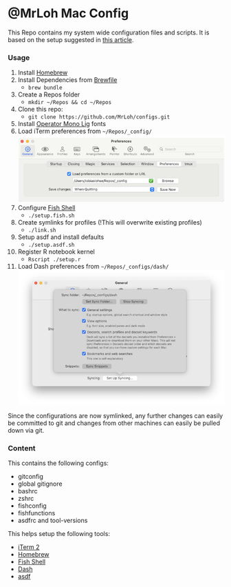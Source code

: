 # @MrLoh Mac Config

This Repo contains my system wide configuration files and scripts. It is based on the setup
suggested in [this article][1].

### Usage

1. Install [Homebrew](https://brew.sh)
2. Install Dependencies from [Brewfile](./Brewfile)
	- `brew bundle`
3. Create a Repos folder
	- `mkdir ~/Repos && cd ~/Repos`
4. Clone this repo: 
	- `git clone https://github.com/MrLoh/configs.git`
5. Install [Operator Mono Lig](https://github.com/kiliman/operator-mono-lig) fonts
6. Load iTerm preferences from `~/Repos/_config/`
	![iTerm Preferences > General > Preferences](./ressources/iterm_load_prefs.png)
7. Configure [Fish Shell](https://fishshell.com)
	- `./setup.fish.sh`
8. Create symlinks for profiles (!This will overwrite existing profiles)
	- `./link.sh`
9. Setup asdf and install defaults
	- `./setup.asdf.sh`
10. Register R notebook kernel
	- `Rscript ./setup.r`
11. Load Dash preferences from `~/Repos/_configs/dash/`
	![Dash Preferences > General > Set Up Syncing](./ressources/dash_load_prefs.png)

Since the configurations are now symlinked, any further changes can easily be committed to git and
changes from other machines can easily be pulled down via git.


### Content

This contains the following configs:
- gitconfig
- global gitignore
- bashrc
- zshrc
- fishconfig
- fishfunctions
- asdfrc and tool-versions

This helps setup the following tools:
- [iTerm 2](https://iterm2.com)
- [Homebrew](https://brew.sh)
- [Fish Shell](https://fishshell.com)
- [Dash](https://kapeli.com/dash)
- [asdf](https://asdf-vm.com)

[1]: https://www.digitalocean.com/community/tutorials/how-to-use-git-to-manage-your-user-configuration-files-on-a-linux-vps#creating-a-configuration-directory-to-store-files